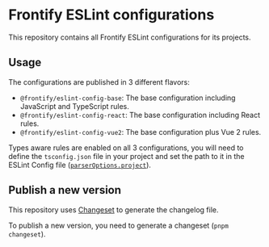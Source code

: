 # Frontify ESLint configurations

This repository contains all Frontify ESLint configurations for its projects.

## Usage

The configurations are published in 3 different flavors:
- `@frontify/eslint-config-base`: The base configuration including JavaScript and TypeScript rules.
- `@frontify/eslint-config-react`: The base configuration including React rules.
- `@frontify/eslint-config-vue2`: The base configuration plus Vue 2 rules.

Types aware rules are enabled on all 3 configurations, you will need to define the `tsconfig.json` file in your project and set the path to it in the ESLint Config file ([`parserOptions.project`](https://typescript-eslint.io/packages/parser/#project)).

## Publish a new version

This repository uses [Changeset](https://github.com/changesets/changesets) to generate the changelog file.

To publish a new version, you need to generate a changeset (`pnpm changeset`).
